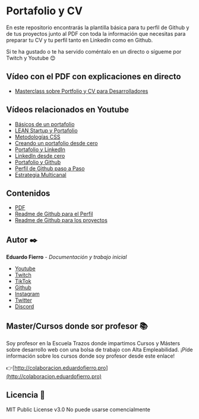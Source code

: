 # Portafolio y CV

En este repositorio encontrarás la plantilla básica para tu perfil de Github y de tus proyectos junto al PDF con toda la información que necesitas para preparar tu CV y tu perfil tanto en LinkedIn como en Github.

Si te ha gustado o te ha servido coméntalo en un directo o sígueme por Twitch y Youtube 😊

## Vídeo con el PDF con explicaciones en directo
* [Masterclass sobre Portfolio y CV para Desarrolladores](https://youtu.be/1XLUnHviqxI)

## Vídeos relacionados en Youtube
* [Básicos de un portafolio](https://www.youtube.com/watch?v=nLSDyNhbUnY)
* [LEAN Startup y Portafolio](https://youtu.be/j6RZqCe4hTs)
* [Metodologías CSS](https://www.youtube.com/watch?v=f0LpZoyY1gE)
* [Creando un portafolio desde cero](https://youtu.be/XAwXz2w3vlg)
* [Portafolio y LinkedIn](https://www.youtube.com/watch?v=--mCLmUR8gs)
* [LinkedIn desde cero](https://youtu.be/fPpkIvz85UQ)
* [Portafolio y Github](https://www.youtube.com/watch?v=xjERpR298y4)
* [Perfil de Github paso a Paso](https://youtu.be/W5morje1Fjs)
* [Estrategia Multicanal](https://www.youtube.com/watch?v=xjERpR298y4)

## Contenidos 
* [PDF](https://github.com/eduardofierropro/Portafolio-y-CV/blob/main/Trabajo.pdf)
* [Readme de Github para el Perfil](https://github.com/eduardofierropro/Portafolio-y-CV/blob/main/readme_perfil_github.md)
* [Readme de Github para los proyectos](https://github.com/eduardofierropro/Portafolio-y-CV/blob/main/readme_proyecto.md)

## Autor ✒️

**Eduardo Fierro** - *Documentación y trabajo inicial*

* [Youtube](https://youtube.com/EduardoFierroPro?sub_confirmation=1)
* [Twitch](https://twitch.tv/eduardofierropro)
* [TikTok](https://www.tiktok.com/@eduardofierro.pro?)
* [Github](https://github.com/eduardofierropro)
* [Instagram](https://instagram.com/eduardofierro.pro)
* [Twitter](https://twitter.com/edfierropro)
* [Discord](https://discord.gg/t4Txush)

## Master/Cursos donde sor profesor 📚

Soy profesor en la Escuela Trazos donde impartimos Cursos y Másters sobre desarrollo web con una bolsa de trabajo con Alta Empleabilidad. ¡Píde información sobre los cursos donde soy profesor desde este enlace!

👉[http://colaboracion.eduardofierro.pro](http://colaboracion.eduardofierro.pro)

## Licencia 📄

MIT Public License v3.0
No puede usarse comencialmente
